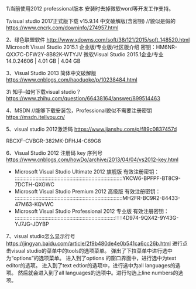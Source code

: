 1\当前使用2012 professional版本
安装时去掉微软word等开发工作支持。


1\visual studio 2017正式版下载 v15.9.14 中文破解版(含密钥)  //貌似是假的
https://www.cncrk.com/downinfo/274957.html

2、绿色联盟软件
http://www.xdowns.com/soft/38/121/2015/soft_148520.html
Microsoft Visual Studio 2015.1 企业版/专业版/社区版介绍
密钥：HM6NR-QXX7C-DFW2Y-8B82K-WTYJV
微软Visual Studio 2015.1企业/专业14.0.24606 | 4.01 GB | 4.04 GB

3、Visual Studio 2013 简体中文破解版
https://www.cnblogs.com/haoduoke/p/10238484.html

3\ 知乎-如何下载visual studio？
https://www.zhihu.com/question/66438164/answer/899514463

4、MSDN  //能够下载安装包，Professional貌似不需要注册密钥
https://msdn.itellyou.cn/

5、visual studio 2012激活码
https://www.jianshu.com/p/f89c0837457d

RBCXF-CVBGR-382MK-DFHJ4-C69G8

6、Visual Studio 2012 注册码 key 序列号
https://www.cnblogs.com/howDo/archive/2013/04/04/vs2012-key.html
- Microsoft Visual Studio Ultimate 2012 旗舰版 有效注册密钥：
:::::::::::::::::::::::::::::::::::::::::::::::::::::::::::::::::::::::::YKCW6-BPFPF-BT8C9-7DCTH-QXGWC
- Microsoft Visual Studio Premium 2012 高级版 有效注册密钥：
:::::::::::::::::::::::::::::::::::::::::::::::::::::::::::::::::::::::::MH2FR-BC9R2-84433-47M63-KQVWC
- Microsoft Visual Studio Professional 2012 专业版 有效注册密钥：
:::::::::::::::::::::::::::::::::::::::::::::::::::::::::::::::::::::::::4D974-9QX42-9Y43G-YJ7JG-JDYBP

7、visual studio怎么显示行号
https://jingyan.baidu.com/article/2f9b480de4e0b541ca6cc26b.html
进行点击visual studio的菜单中的tools的选项菜单。
弹出了下拉菜单中进行选中为“options”的选项菜单。
进入到了options 的窗口界面中，进行选中为text editor的选项。
进入到了text edtior的选项中，进行选中为all languages的选项。
然后就会进入到了all languages的选项中。进行勾选上line numbers的选项。